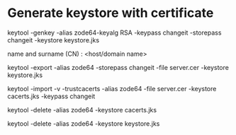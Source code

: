 # Generate keystore with certificate

keytool -genkey -alias zode64-keyalg RSA -keypass changeit -storepass changeit -keystore keystore.jks

name and surname (CN) : <host/domain name>

keytool -export -alias zode64 -storepass changeit -file server.cer -keystore keystore.jks

keytool -import -v -trustcacerts -alias zode64 -file server.cer -keystore cacerts.jks -keypass changeit

keytool -delete -alias zode64 -keystore cacerts.jks

keytool -delete -alias zode64 -keystore keystore.jks
